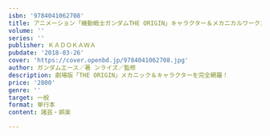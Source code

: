 ```yaml
---
isbn: '9784041062708'
title: アニメーション「機動戦士ガンダムTHE ORIGIN」キャラクター＆メカニカルワークス　上巻
volume: ''
series: ''
publisher: ＫＡＤＯＫＡＷＡ
pubdate: '2018-03-26'
cover: 'https://cover.openbd.jp/9784041062708.jpg'
author: ガンダムエース／著 ンライズ／監修
description: 劇場版「THE ORIGIN」メカニック＆キャラクターを完全網羅！
price: '2800'
genre: ''
target: 一般
format: 単行本
content: 諸芸・娯楽

---
```

